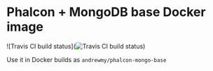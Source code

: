 # Phalcon + MongoDB base Docker image

![Travis CI build status](![Travis CI build status](https://travis-ci.com/andrewmy/phalcon-mongo-docker-base.svg?branch=master))

Use it in Docker builds as `andrewmy/phalcon-mongo-base`

